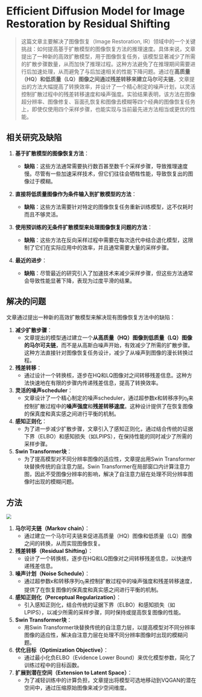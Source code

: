 # Efficient Diffusion Model for Image Restoration by Residual Shifting

> 这篇文章主要解决了图像恢复（Image Restoration, IR）领域中的一个关键挑战：如何提高基于扩散模型的图像恢复方法的推理速度。具体来说，文章提出了一种新的高效扩散模型，用于图像恢复任务，该模型显著减少了所需的扩散步骤数量，从而加快了推理过程。这种方法避免了在推理期间需要进行后加速处理，从而避免了与后加速相关的性能下降问题。通过在**高质量（HQ）和低质量（LQ）图像之间通过残差转移来建立马尔可夫链**，文章提出的方法大幅提高了转换效率，并设计了一个精心制定的噪声计划，以灵活控制扩散过程中的残差转移速度和噪声强度。实验结果表明，该方法在图像超分辨率、图像修复、盲面孔恢复和图像去模糊等四个经典的图像恢复任务上，即使仅使用四个采样步骤，也能实现与当前最先进方法相当或更优的性能。

## 相关研究及缺陷

1. **基于扩散模型的图像恢复方法**：
   - **缺陷**：这些方法通常需要执行数百甚至数千个采样步骤，导致推理速度慢。尽管有一些加速采样技术，但它们往往会牺牲性能，导致恢复出的图像过于模糊。

2. **直接将低质量图像作为条件输入到扩散模型的方法**：
   - **缺陷**：这些方法需要针对特定的图像恢复任务重新训练模型，这不仅耗时而且不够灵活。

3. **使用预训练的无条件扩散模型来处理图像恢复问题的方法**：
   - **缺陷**：这些方法在反向采样过程中需要在每次迭代中结合退化模型，这限制了它们在实际应用中的效率，并且通常需要大量的采样步骤。

4. **最近的进步**：
   - **缺陷**：尽管最近的研究引入了加速技术来减少采样步骤，但这些方法通常会导致性能显著下降，表现为过度平滑的结果。

## 解决的问题

文章通过提出一种新的高效扩散模型来解决现有图像恢复方法中的缺陷：

1. **减少扩散步骤**：
   - 文章提出的模型通过建立一个**从高质量（HQ）图像到低质量（LQ）图像的马尔可夫链**，而不是从高斯白噪声开始，有效减少了所需的扩散步骤。这种方法直接针对图像恢复任务设计，减少了从噪声到图像的漫长转换过程。
2. **残差转移**：
   - 通过设计一个转换核，逐步在HQ和LQ图像对之间转移残差信息。这种方法快速地在有限的步骤内传递残差信息，提高了转换效率。
3. **灵活的噪声scheduler**：
   - 文章设计了一个精心制定的噪声scheduler，通过超参数κ和转移序列${η_t}$来控制扩散过程中的**噪声强度**和**残差转移速度**。这种设计提供了在恢复图像的保真度和真实感之间进行平衡的机制。
4. **感知正则化**：
   - 为了进一步减少扩散步骤，文章引入了感知正则化，通过结合传统的证据下界（ELBO）和感知损失（如LPIPS），在保持性能的同时减少了所需的采样步骤。
5. **Swin Transformer块**：
   - 为了提高模型对不同分辨率图像的适应性，文章提出用Swin Transformer块替换传统的自注意力层。Swin Transformer在局部窗口内计算注意力图，因此不受图像分辨率的影响，解决了自注意力层在处理不同分辨率图像时出现的模糊问题。

## 方法

<img src="D:\learning\paper\论文笔记\AIGC\fig\ResShift_1.png" style="zoom:80%;" />

1. **马尔可夫链（Markov chain）**：
   - 通过建立一个马尔可夫链来促进高质量（HQ）图像和低质量（LQ）图像之间的转换，从而实现图像恢复。
2. **残差转移（Residual Shifting）**：
   - 设计了一个转换核，逐步在HQ和LQ图像对之间转移残差信息，以快速传递残差信息。
3. **噪声计划（Noise Schedule）**：
   - 通过超参数κ和转移序列${η_t}$来控制扩散过程中的噪声强度和残差转移速度，提供了在恢复图像的保真度和真实感之间进行平衡的机制。
4. **感知正则化（Perceptual Regularization）**：
   - 引入感知正则化，结合传统的证据下界（ELBO）和感知损失（如LPIPS），以减少所需的采样步骤，同时保持或提高恢复图像的性能。
5. **Swin Transformer块**：
   - 用Swin Transformer块替换传统的自注意力层，以提高模型对不同分辨率图像的适应性，解决自注意力层在处理不同分辨率图像时出现的模糊问题。
6. **优化目标（Optimization Objective）**：
   - 通过最小化负ELBO（Evidence Lower Bound）来优化模型参数，简化了训练过程中的目标函数。
7. **扩展到潜在空间（Extension to Latent Space）**：
   - 为了减轻训练中的计算负担，文章提出将模型可选地移动到VQGAN的潜在空间中，通过压缩原始图像来减少空间维度。
